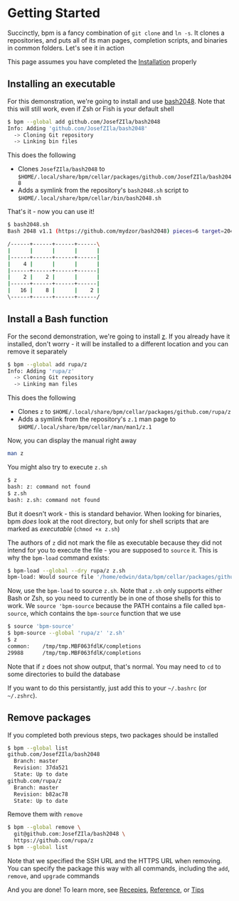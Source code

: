 # Getting Started

Succinctly, bpm is a fancy combination of `git clone` and `ln -s`. It clones a repositories, and puts all of its man pages, completion scripts, and binaries in common folders. Let's see it in action

This page assumes you have completed the [Installation](./installation.md) properly

## Installing an executable

For this demonstration, we're going to install and use [bash2048](JosefZIla/bash2048). Note that this will still work, even if Zsh or Fish is your default shell

```sh
$ bpm --global add github.com/JosefZIla/bash2048
Info: Adding 'github.com/JosefZIla/bash2048'
  -> Cloning Git repository
  -> Linking bin files
```

This does the following

- Clones `JosefZIla/bash2048` to `$HOME/.local/share/bpm/cellar/packages/github.com/JosefZIla/bash2048`
- Adds a symlink from the repository's `bash2048.sh` script to `$HOME/.local/share/bpm/cellar/bin/bash2048.sh`

That's it - now you can use it!

```sh
$ bash2048.sh
Bash 2048 v1.1 (https://github.com/mydzor/bash2048) pieces=6 target=2048 score=60

/------+------+------+------\
|      |      |      |      |
|------+------+------+------|
|    4 |      |      |      |
|------+------+------+------|
|    2 |    2 |      |      |
|------+------+------+------|
|   16 |    8 |      |    2 |
\------+------+------+------/
```

## Install a Bash function

For the second demonstration, we're going to install [z](https://github.com/rupa/z). If you already have it installed, don't worry - it will be installed to a different location and you can remove it separately

```sh
$ bpm --global add rupa/z
Info: Adding 'rupa/z'
  -> Cloning Git repository
  -> Linking man files
```

This does the following

- Clones `z` to `$HOME/.local/share/bpm/cellar/packages/github.com/rupa/z`
- Adds a symlink from the repository's `z.1` man page to `$HOME/.local/share/bpm/cellar/man/man1/z.1`

Now, you can display the manual right away

```sh
man z
```

You might also try to execute `z.sh`

```sh
$ z
bash: z: command not found
$ z.sh
bash: z.sh: command not found
```

But it doesn't work - this is standard behavior. When looking for binaries, bpm _does_ look at the root directory, but only for shell scripts that are marked as _executable_ (`chmod +x z.sh`)

The authors of `z` did not mark the file as executable because they did not intend for you to execute the file - you are supposed to `source` it. This is why the `bpm-load` command exists:

```sh
$ bpm-load --global --dry rupa/z z.sh
bpm-load: Would source file '/home/edwin/data/bpm/cellar/packages/github.com/rupa/z/z.sh'
```

Now, use the `bpm-load` to source `z.sh`. Note that `z.sh` only supports either Bash or Zsh, so you need to currently be in one of those shells for this to work. We `source 'bpm-source` because the PATH contains a file called `bpm-source`, which contains the `bpm-source` function that we use

```sh
$ source 'bpm-source'
$ bpm-source --global 'rupa/z' 'z.sh'
$ z
common:    /tmp/tmp.MBF063fdlK/completions
29988      /tmp/tmp.MBF063fdlK/completions
```

Note that if `z` does not show output, that's normal. You may need to `cd` to some directories to build the database

If you want to do this persistantly, just add this to your `~/.bashrc` (or `~/.zshrc`).

## Remove packages

If you completed both previous steps, two packages should be installed
```sh
$ bpm --global list
github.com/JosefZIla/bash2048
  Branch: master
  Revision: 37da521
  State: Up to date
github.com/rupa/z
  Branch: master
  Revision: b82ac78
  State: Up to date
```

Remove them with `remove`

```sh
$ bpm --global remove \
  git@github.com:JosefZIla/bash2048 \
  https://github.com/rupa/z
$ bpm --global list
```

Note that we specified the SSH URL and the HTTPS URL when removing. You can specify the package this way with all commands, including the `add`, `remove`, and `upgrade` commands

And you are done! To learn more, see [Recepies](./.recepies.md), [Reference](./reference.md), or [Tips](./tips.md)
